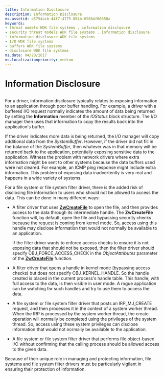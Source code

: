 ```yaml
---
title: Information Disclosure
description: Information Disclosure
ms.assetid: e5794acb-44f7-4775-854b-69884f60658a
keywords:
- threat models WDK file systems , information disclosure
- security threat models WDK file systems , information disclosure
- information disclosure WDK file systems
- I/O WDK file systems
- buffers WDK file systems
- disclosure WDK file systems
ms.date: 04/20/2017
ms.localizationpriority: medium
---
```


# Information Disclosure


## <span id="ddk_information_disclosure_if"></span><span id="DDK_INFORMATION_DISCLOSURE_IF"></span>


For a driver, information disclosure typically relates to exposing information to an application through poor buffer handling. For example, a driver with a buffered I/O request normally indicates the amount of data being returned by setting the **Information** member of the *IOStatus* block structure. The I/O manager then uses that information to copy the results back into the application's buffer.

If the driver indicates more data is being returned, the I/O manager will copy additional data from the *SystemBuffer*. However, if the driver did not fill in the balance of the *SystemBuffer*, then whatever was in that memory will be returned back to the application, potentially exposing sensitive data to the application. Witness the problem with network drivers where extra information might be sent to other systems because the data buffers used were not cleared. For example, an ICMP ping response might include extra information. This problem of exposing data inadvertently is very real and happens in a wide variety of systems.

For a file system or file system filter driver, there is the added risk of disclosing file information to users who should not be allowed to access the data. This can be done in many different ways:

-   A filter driver that uses [**ZwCreateFile**](https://msdn.microsoft.com/library/windows/hardware/ff566424) to open the file, and then provides access to the data through its intermediate handle. The **ZwCreateFile** function will, by default, open the file and bypassing security checks because the request is coming from kernel mode. So, access using this handle may disclose information that would not normally be available to an application.

    If the filter driver wants to enforce access checks to ensure it is not exposing data that should not be exposed, then the filter driver should specify OBJ\_FORCE\_ACCESS\_CHECK in the *ObjectAttributes* parameter of the [**ZwCreateFile**](https://msdn.microsoft.com/library/windows/hardware/ff566424) function.

-   A filter driver that opens a handle in kernel mode (bypassing access checks) but does not specify OBJ\_KERNEL\_HANDLE. So the handle created is placed in the current process's handle table. This handle, with full access to the data, is then visible in user mode. A rogue application can be watching for such handles and try to use them to access the data.

-   A file system or file system filter driver that posts an IRP\_MJ\_CREATE request, and then processes it in the context of a system worker thread. When the IRP is processed by the system worker thread, the create operation will normally be completed using the privileges of the system thread. So, access using these system privileges can disclose information that would not normally be available to the application.

-   A file system or file system filter driver that performs file object-based I/O without confirming that the calling process should be allowed access to the given data.

Because of their unique role in managing and protecting information, file systems and file system filter drivers must be particularly vigilant in ensuring their protection of information.

 

 




